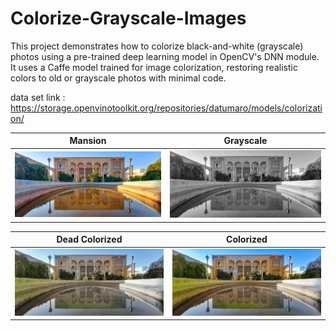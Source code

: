 # Colorize-Grayscale-Images
This project demonstrates how to colorize black-and-white (grayscale) photos using a pre-trained deep learning model in OpenCV's DNN module. It uses a Caffe model trained for image colorization, restoring realistic colors to old or grayscale photos with minimal code.

data set link : https://storage.openvinotoolkit.org/repositories/datumaro/models/colorization/

| Mansion | Grayscale |
|--------|---------|
| ![img1](Pictures/mansion.jpg) | ![img2](Pictures/grayscale.jpg) |

| Dead Colorized | Colorized |
|--------|---------|
| ![img3](Pictures/dead_colorized.jpg) | ![img4](Pictures/colorized.jpg) |

